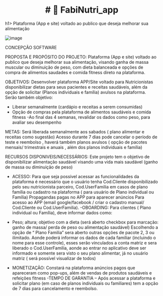 <h1 align = "center"> # 📁 FabiNutri_app </h1>h1>
Plataforma (App e site) voltado ao publico que deseja melhorar sua alimentação

![image](https://github.com/FabianaLimaDias/FabiNutri_app/assets/129968421/16e21cc8-3981-444a-8664-d697d17b3fa7)


CONCEPÇÃO SOFTWARE

PROPOSTA E PROPÓSITO DO PROJETO:
Plataforma (App e site) voltado ao publico que deseja melhorar sua alimentação, visando ganha de massa muscular ou diminuição de peso, com dieta balanceada e opções de compra de alimentos saudades e comida fitness direto na plataforma.

OBJETIVOS:
Desenvolver plataforma APP/Site voltado para Nutricionistas disponibilizar dietas para seus pacientes e receitas saudáveis, além da opção de solicitar (Planos individuais e família) avulsos na plataforma.
Serão também objetivo:
- Liberar semanalmente (cardápio e receitas a serem consumidas)
- Opção de compras pela plataforma de alimentos saudáveis e comida fitness
-Ao final das 4 semanas, revalidar os dados como peso, para avaliar seu desempenho

METAS:
Será liberada semanalmente aos sabados ( plano alimentar e receitas como sugestão)
Acesso durante 7 dias pode cancelar o período de teste e reembolso , haverá também planos avulsos ( opção de pacotes mensais/ trimestrais e anuais , além dos planos individuais e família)

RECURSOS DISPONIVEIS/NECESSÁRIOS:
Este projeto tem o objetivo de disponibilizar alimentação saudável visando uma vida mais saudável (ganho de massa ou diminuição de peso)
- ACESSO: Para que seja possível acessar as funcionalidades da plataforma é necessário que o usuário tenha Cod.Cliente disponibilizado pelo seu nutricionista parceiro, Cod.UserFamilia em casos de plano família ou cadastro na plataforma ( para usuário de Plano individual ou Família)
Propagandas pagas no APP para aparecer anúncios
Para acesso ao APP (email google/facebook / criar o cadastro manual/ Cod.Cliente ou Cod.UserFamilia).
-OBOARDING: Para clientes ( Plano individual ou Família), deve informar dados como:
 * Peso; altura; objetivo com a dieta (será aberto checkbox para marcação: ganho de massa/ perda de peso ou alimentação saudável)
Escolhendo a opção de “ Plano Familia” sera aberto outras opções de pacote 2, 3 ou ilimitado. Aonde poderá informar os dados de cada familiar (incluindo o nome para esse controle), esses serão vinculados a conta matriz e sera liberado o Cod.UserFamilia, aonde ao entrar no aplicativo deve ser informado e somente sera visto o seu plano alimentar, já no usuário matriz ( será possível visualizar de todos)

- MONETIZAÇÃO: Constará na plataforma anúncios pagos que apareceram como pop-ups, além de vendas de produtos saudáveis e refeições fitness 
-TEMPO DE GARANTIA – Após acessar a plataforma e solicitar plano (em caso de planos individuais ou familiares) tem a opção de 7 dias para cancelamento e reembolso.





